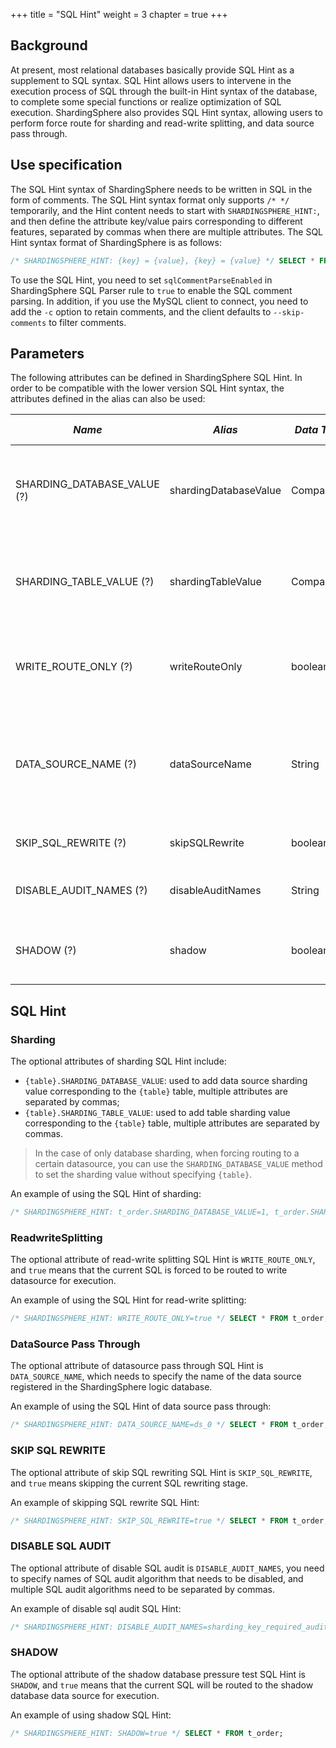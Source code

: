 +++
title = "SQL Hint"
weight = 3
chapter = true
+++

## Background

At present, most relational databases basically provide SQL Hint as a supplement to SQL syntax. SQL Hint allows users to intervene in the execution process of SQL through the built-in Hint syntax of the database, to complete some special functions or realize optimization of SQL execution.
ShardingSphere also provides SQL Hint syntax, allowing users to perform force route for sharding and read-write splitting, and data source pass through.

## Use specification

The SQL Hint syntax of ShardingSphere needs to be written in SQL in the form of comments. The SQL Hint syntax format only supports `/* */` temporarily, and the Hint content needs to start with `SHARDINGSPHERE_HINT:`, and then define the attribute key/value pairs corresponding to different features, separated by commas when there are multiple attributes.
The SQL Hint syntax format of ShardingSphere is as follows:

```sql
/* SHARDINGSPHERE_HINT: {key} = {value}, {key} = {value} */ SELECT * FROM t_order;
```

To use the SQL Hint, you need to set `sqlCommentParseEnabled` in ShardingSphere SQL Parser rule to `true` to enable the SQL comment parsing. In addition, if you use the MySQL client to connect, you need to add the `-c` option to retain comments, and the client defaults to `--skip-comments` to filter comments.

## Parameters

The following attributes can be defined in ShardingSphere SQL Hint. In order to be compatible with the lower version SQL Hint syntax, the attributes defined in the alias can also be used:

| *Name*                      | *Alias*               | *Data Type* | *Description*                                                             | *Default Value* |
|-----------------------------|-----------------------|-------------|---------------------------------------------------------------------------|-----------------|
| SHARDING_DATABASE_VALUE (?) | shardingDatabaseValue | Comparable  | Database sharding value, used when config Hint sharding strategy          | -               |
| SHARDING_TABLE_VALUE (?)    | shardingTableValue    | Comparable  | Table sharding value, used when config Hint sharding strategy             | -               |
| WRITE_ROUTE_ONLY (?)        | writeRouteOnly        | boolean     | Route to the write datasource when use readwrite-splitting                | false           |
| DATA_SOURCE_NAME (?)        | dataSourceName        | String      | Data source pass through, route SQL directly to the specified data source | -               |
| SKIP_SQL_REWRITE (?)        | skipSQLRewrite        | boolean     | Skip the SQL rewrite phase                                                | false           |
| DISABLE_AUDIT_NAMES (?)     | disableAuditNames     | String      | Disable the specified SQL audit algorithm                                 | -               |
| SHADOW (?)                  | shadow                | boolean     | Route to the shadow datasource when use shadow                            | false           |


## SQL Hint

### Sharding

The optional attributes of sharding SQL Hint include:

- `{table}.SHARDING_DATABASE_VALUE`: used to add data source sharding value corresponding to the `{table}` table, multiple attributes are separated by commas;
- `{table}.SHARDING_TABLE_VALUE`: used to add table sharding value corresponding to the `{table}` table, multiple attributes are separated by commas.

> In the case of only database sharding, when forcing routing to a certain datasource, you can use the `SHARDING_DATABASE_VALUE` method to set the sharding value without specifying `{table}`.

An example of using the SQL Hint of sharding:

```sql
/* SHARDINGSPHERE_HINT: t_order.SHARDING_DATABASE_VALUE=1, t_order.SHARDING_TABLE_VALUE=1 */ SELECT * FROM t_order;
```

### ReadwriteSplitting

The optional attribute of read-write splitting SQL Hint is `WRITE_ROUTE_ONLY`, and `true` means that the current SQL is forced to be routed to write datasource for execution.

An example of using the SQL Hint for read-write splitting:

```sql
/* SHARDINGSPHERE_HINT: WRITE_ROUTE_ONLY=true */ SELECT * FROM t_order;
```

### DataSource Pass Through

The optional attribute of datasource pass through SQL Hint is `DATA_SOURCE_NAME`, which needs to specify the name of the data source registered in the ShardingSphere logic database.

An example of using the SQL Hint of data source pass through:

```sql
/* SHARDINGSPHERE_HINT: DATA_SOURCE_NAME=ds_0 */ SELECT * FROM t_order;
```

### SKIP SQL REWRITE

The optional attribute of skip SQL rewriting SQL Hint is `SKIP_SQL_REWRITE`, and `true` means skipping the current SQL rewriting stage.

An example of skipping SQL rewrite SQL Hint:

```sql
/* SHARDINGSPHERE_HINT: SKIP_SQL_REWRITE=true */ SELECT * FROM t_order;
```

### DISABLE SQL AUDIT

The optional attribute of disable SQL audit is `DISABLE_AUDIT_NAMES`, you need to specify names of SQL audit algorithm that needs to be disabled, and multiple SQL audit algorithms need to be separated by commas.

An example of disable sql audit SQL Hint:

```sql
/* SHARDINGSPHERE_HINT: DISABLE_AUDIT_NAMES=sharding_key_required_auditor */ SELECT * FROM t_order;
```

### SHADOW

The optional attribute of the shadow database pressure test SQL Hint is `SHADOW`, and `true` means that the current SQL will be routed to the shadow database data source for execution.

An example of using shadow SQL Hint:

```sql
/* SHARDINGSPHERE_HINT: SHADOW=true */ SELECT * FROM t_order;
```
